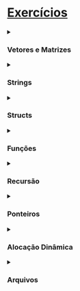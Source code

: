 
# [Exercícios](https://www.facom.ufu.br/~backes/material_comp.php)

<details>
<summary><h3>Vetores e Matrizes</h3></summary>

:x: 19. Faça um vetor de tamanho 50 preenchido com o seguinte valor: (i + 5 * i)%(i + 1), sendo i a posição do elemento no vetor. Em seguida imprima o vetor na tela.

:heavy_check_mark: 18. Faça um programa que leia um vetor de 10 números. Leia um número $x$. Conte os múltiplos de um número inteiro $x$ num vetor e mostre-os na tela.

:heavy_check_mark: 17. Leia um vetor de 10 posições e atribua valor 0 para todos os elementos que possuírem valores negativos.

:heavy_check_mark: 16. Faça um programa que leia um vetor de 5 posições para números reais e, depois, um código inteiro. Se o código for zero, finalize o programa; se for 1, mostre o vetor na ordem direta; se for 2, mostre o vetor na ordem inversa. Caso, o codigo for diferente de 1 e 2 escreva uma mensagem informando que o código e inválido.

:heavy_check_mark: 15. Leia um vetor com 20 números inteiros. Escreva os elementos do vetor eliminando elementos repetidos.


</details>
<details>
<summary><h3>Strings</h3></summary>

:x: 8. Faça um programa que conte o número de 1's que aparecem em uma string. Exemplo: "0011001" -> 3.

:heavy_check_mark: 7. Crie um programa que compara duas strings (não use a função strcmp).

:heavy_check_mark: 6. Ler nome, sexo e idade. Se sexo for feminino e idade menor que 25, imprime o nome da pessoa e a palavra "ACEITA", caso contrário imprimir "NÃO ACEITA".

:heavy_check_mark: 5. Digite um nome, calcule e retorne quantas letras tem esse nome.

:heavy_check_mark: 4. Faça um programa que leia um nome e imprima as 4 primeiras letras do nome.

:heavy_check_mark: 3. Entre com um nome e imprima o nome somente se a primeira letra do nome for 'a' (maiúscula ou minúscula).

:heavy_check_mark: 2. Crie um programa que calcula o comprimento de uma string (não use a função strlen).

:heavy_check_mark: 1. Faça um programa que então leia uma string e a imprima.
</details>

<details>
<summary><h3>Structs</h3></summary>

:heavy_check_mark: 3. Construa uma estrutura aluno com nome, número de matrícula e curso. Leia do usuário a informação de 5 alunos, armazene em vetor dessa estrutura e imprima os dados na tela.

:heavy_check_mark: 2. Implemente um programa que leia o nome, a idade e o endereço de uma pessoa e armazene os dados em uma estrutura.

:heavy_check_mark: 1. Escreva um trecho de código para fazer a criação dos novos tipos de dados conforme solicitado abaixo:
* Horário: composto de hora, minutos e segundos.
* Data: composto de dia, mês e ano.
* Compromisso: composto de uma data, horário e texto que descreve o compromisso.
</details>

<details>
<summary><h3>Funções</h3></summary>

:x: 4. Faça uma função para verificar se um número é um quadrado perfeito. Um quadrado perfeito é um número inteiro não negativo que pode ser expresso como o quadrado de outro númeor inteiro. Ex: 1, 4, 9...

:x: 3. Faça uma função para verificar se um número é positivo ou negativo. Sendo que o valor de retorno será 1 se positivo, -1 se negativo e 0 se for igual a 0.

:x: 2. Faça uma função que receba a data atual (dia, mês e ano em inteiro) e exiba-a na tela no formato textual por extenso. Exemplo: Data: 01/01/2000, imprimir: 1 de janeiro de 2000.

:x: 1. Crie uma função que recebe como parâmetro um número inteiro e devolve o seu dobro.
</details>

<details>
  <summary><h3>Recursão</h3></summary>

:heavy_check_mark: 15. A função fatorial duplo é definida como o produto de todos os números naturais ímpares de 1 até algum número natural ímpar N. Assim, o fatorial duplo de 5 é $$5!! = 1 \cdot 3 \cdot 5 = 15$$ Faça uma função recursiva que receba um número inteiro positivo ímpar N e retorne o fatorial duplo desse número.

:heavy_check_mark: 14. Faça uma função recursiva que receba um número inteiro positivo par N e imprima todos os números pares de 0 até N em ordem decrescente.

:heavy_check_mark: 13. Faça uma função recursiva que receba um número inteiro positivo par N e imprima todos os números pares de 0 até N em ordem crescente.

:heavy_check_mark: 12. Faça uma função recursiva que receba um número inteiro positivo N e imprima todos os números naturais de 0 até N em ordem decrescente.

:heavy_check_mark: 11. Faça uma função recursiva que receba um número inteiro positivo N e imprima todos os números naturais de 0 até N em ordem crescente.

:heavy_check_mark: 10. A multiplicação de dois números inteiros pode ser feita através de somas sucessivas. Proponha um algoritmo recursivo Multip_Rec(n1,n2) que calcule a multiplicação de dois inteiros.

:heavy_check_mark: 9. Escreva uma função recursiva que determine quantas vezes um dígito K ocorre em um número natural N. Por exemplo, o dígito 2 ocorre 3 vezes em 762021192.

:heavy_check_mark: 8. O máximo divisor comum dos inteiros x e y é o maior inteiro que é divisível por x e y. Escreva uma função recursiva mdc em C, que retorna o máximo divisor comum de x e y. O mdc de x e y é definido como segue: se y é igual a 0, então mdc(x,y) é x; caso contrário, mdc(x,y) é mdc (y, x % y), onde % é o operador resto.

:heavy_check_mark: 7. Crie um programa em C que receba um vetor de números reais com 100 elementos. Escreva uma função recursiva que inverta ordem dos elementos presentes no vetor

:heavy_check_mark: 6. Crie um programa em C, que contenha uma função recursiva que receba dois inteiros positivos $k$ e $n$ e calcule $k^n$. Utilize apenas multiplicações. O programa principal
deve solicitar ao usuário os valores de $k$ e $n$ e imprimir o resultado da chamada da função.

:heavy_check_mark: 5. Crie uma função recursiva que receba um número inteiro N e calcule o somatório dos números de 1 a N.

:heavy_check_mark: 4. Faça uma função recursiva que permita somar os elementos de um vetor de inteiros.

:heavy_check_mark: 3. Faça uma função recursiva que permita inverter um número inteiro N. Ex: 123 - 321.

:heavy_check_mark: 2. Faça uma função recursiva que calcule e retorne o N-ésimo termo da sequência Fibonacci. Alguns números desta sequência são: 0, 1, 2, 3, 5, 8, 13, 21, 34, 55, 89...

:heavy_check_mark: 1. Faça uma função recursiva que calcule e retorne o fatorial de um número inteiro N.
  
  </details>
  
  
  <details>
<summary><h3>Ponteiros</h3></summary>

:x: 3. Escreva um programa que contenha duas variáveis inteiras. Leia essas variáveis do teclado. Em seguida, compare seus endereços e exiba o conteúdo do maior endereço.

:x: 2. Escreva um programa que contenha duas variáveis inteiras. Compare seus endereços e exiba o maior endereço.

:x: 1. Escreva um programa que declare um inteiro, um real e um char, e ponteiros para inteiro, real, e char. Associe as variáveis aos ponteiros (use &). Modifique os valores de cada variável usando os ponteiros. Imprima os valores das variáveis antes e após a modificação.
  </details>

<details>
<summary><h3>Alocação Dinâmica</h3></summary>

:x: 3. Faça um programa que leia do usuário o tamanho de um vetor a ser lido e faça a alocação dinâmica de memória. Em seguida, leia do usuário seus valores e mostre quantos dos números são pares e quantos são ímpares.

:x: 2. Faça um programa que leia do usuário o tamanho de um vetor a ser lido e faça a alocação dinâmica de memória. Em seguida, leia do usuário seus valores e imprima o vetor lido.

:x: 1. Crie um programa que:
* (a) Aloque dinamicamente um array de 5 números inteiros,
* (b) Peça para o usuário digitar os 5 números no espaço alocado,
* (c) Mostre na tela os 5 números,
* (d) Libere a memória alocada.
</details>

<details>
<summary><h3>Arquivos</h3></summary>

:x: 3. Faça um programa que receba do usuário um arquivo texto e mostre na tela quantas letras são vogais.

:x: 2. Faça um programa que receba do usuário um arquivo texto e mostre na tela quantas linhas esse arquivo possui.

:x: 1. Escreva um programa que:
* (a) Crie/abra um arquivo texto de nome "arq.txt"
* (b) Permita que o usuário grave diversos caracteres nesse arquivo, até que o usuário entre com o caractere '0'
* (c) Feche o arquivo
Agora, abra e leia o arquivo, caractere por caractere, e escreva na tela todos os caracteres armazenados.
</details>
